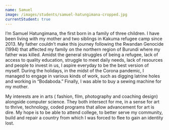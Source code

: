 ```yaml
---
name: Samuel
image: /images/students/samuel-hatungimana-cropped.jpg
currentStudent: true
---
```


I’m Samuel Hatungimana, the first born in a family of three children. I have been living with my mother and two siblings in Kakuma refugee camp since 2013. My father couldn’t make this journey following the Rwandan Genocide (1994) that affected my family on the northern region of Burundi where my father was killed. Amidst the general struggles of being a refugee, lack of access to quality education, struggle to meet daily needs, lack of resources and people to invest in us, I aspire everyday to be the best version of myself. During the holidays, in the midst of the Corona pandemic, I managed to engage in various kinds of work, such as digging latrine holes and working in “Bodaboda.” Finally, I was able to buy a sewing machine for my mother.

My interests are in arts ( fashion, film, photography and coaching design) alongside computer science. They both intersect for me, in a sense for art to thrive, technology, coded programs that allow advancement for art is dire. My hope is to be able to attend college, to better serve my community, build and repair a country from which I was forced to flee to gain an identity lost.
